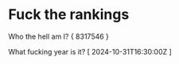 # Fuck the rankings

Who the hell am I?
{ 8317546 }

What fucking year is it?
[ 2024-10-31T16:30:00Z ]
